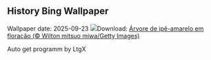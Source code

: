 ## History Bing Wallpaper
Wallpaper date: 2025-09-23
![](https://www.bing.com/th?id=OHR.Primavera25_PT-BR8233875845_UHD.jpg&w=1000)Download: [Árvore de ipê-amarelo em floração (© Wilton mitsuo miwa/Getty Images)](https://www.bing.com/th?id=OHR.Primavera25_PT-BR8233875845_UHD.jpg)

Auto get programm by LtgX
